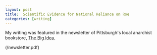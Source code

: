 ```yaml
---
layout: post
title:  Scientific Evidence for National Reliance on Roe
categories: [writing]
---
```


My writing was featured in the newsletter of Pittsburgh's local anarchist bookstore, [The Big Idea.](http://thebigideapgh.org/) 

(/newsletter.pdf)